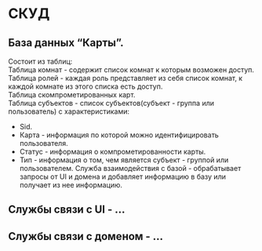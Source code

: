 # СКУД
## База данных “Карты”. 
Состоит из таблиц:  
Таблица комнат - содержит список комнат к которым возможен доступ.  
Таблица ролей - каждая роль представляет из себя список комнат, к каждой комнате из этого списка есть доступ.  
Таблица скомпрометированных карт.  
Таблица субъектов - список субъектов(субъект - группа или пользователь) с характеристиками:   
  + Sid.  
  + Карта - информация по которой можно идентифицировать пользователя.
  + Статус - информация о компрометированности карты.  
  + Тип - информация о том, чем является субъект - группой или пользователем.
Служба взаимодействия с базой - обрабатывает запросы от UI и домена и добавляет информацию в базу или получает из нее информацию.
## Службы связи с UI - …
## Службы связи с доменом - …
